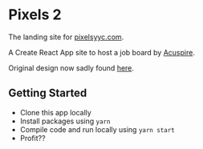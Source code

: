 # Pixels 2

The landing site for [pixelsyyc.com](pixelsyyc.com).

A Create React App site to host a job board by [Acuspire](acuspi.ai).

Original design now sadly found [here](https://pixels-og.netlify.app/).

## Getting Started
* Clone this app locally
* Install packages using `yarn`
* Compile code and run locally using `yarn start`
* Profit??
